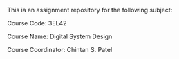 This ia an assignment repository for the following subject:

Course Code: 3EL42

Course Name: Digital System Design

Course Coordinator: Chintan S. Patel
